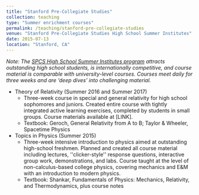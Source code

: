```yaml
---
title: "Stanford Pre-Collegiate Studies"
collection: teaching
type: "Summer enrichment courses"
permalink: /teaching/stanford-pre-collegiate-studies
venue: "Stanford Pre-Collegiate Studies High School Summer Institutes"
date: 2015-07-13
location: "Stanford, CA"
---
```


*Note: The [SPCS High School Summer Institutes program](https://summerinstitutes.stanford.edu/) attracts outstanding high school students, is internationally competitive, and course material is comparable with university-level courses. Courses meet daily for three weeks and are ‘deep dives’ into challenging material.*

* Theory of Relativity (Summer 2016 and Summer 2017)
	- Three-week course in special and general relativity for high school sophomores and juniors. Created entire course with tightly integrated active learning exercises, completed by students in small groups. Course materials available at [LINK].
	- Textbook: Geroch, General Relativity from A to B; Taylor & Wheeler, Spacetime Physics
* Topics in Physics (Summer 2015)
	- Three-week intensive introduction to physics aimed at outstanding high-school freshmen. Planned and created all course material including lectures, ''clicker-style'' response questions, interactive group work, demonstrations, and labs. Course taught at the level of non-calculus-based college physics, covering mechanics and E&M with an introduction to modern physics.
	- Textbook: Shankar, Fundamentals of Physics: Mechanics, Relativity, and Thermodynamics, plus course notes